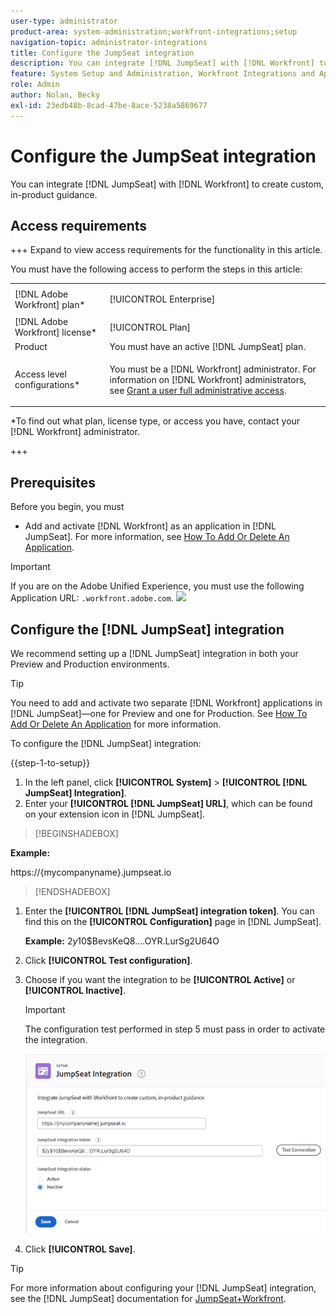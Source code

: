```yaml
---
user-type: administrator
product-area: system-administration;workfront-integrations;setup
navigation-topic: administrator-integrations
title: Configure the JumpSeat integration
description: You can integrate [!DNL JumpSeat] with [!DNL Workfront] to create custom, in-product guidance.
feature: System Setup and Administration, Workfront Integrations and Apps
role: Admin
author: Nolan, Becky
exl-id: 23edb48b-8cad-47be-8ace-5238a5869677
---
```

# Configure the JumpSeat integration

You can integrate [!DNL JumpSeat] with [!DNL Workfront] to create custom, in-product guidance.

## Access requirements

+++ Expand to view access requirements for the functionality in this article.

You must have the following access to perform the steps in this article:

<table style="table-layout:auto"> 
 <col> 
 <col> 
 <tbody> 
  <tr> 
   <td role="rowheader">[!DNL Adobe Workfront] plan*</td> 
   <td> <p>[!UICONTROL Enterprise] </p> </td> 
  </tr> 
  <tr> 
   <td role="rowheader">[!DNL Adobe Workfront] license*</td> 
   <td>[!UICONTROL Plan]</td> 
  </tr> 
  <tr> 
   <td role="rowheader">Product</td> 
   <td>You must have an active [!DNL JumpSeat] plan.</td> 
  </tr> 
  <tr> 
   <td role="rowheader">Access level configurations*</td> 
   <td> <p> You must be a [!DNL Workfront] administrator. For information on [!DNL Workfront] administrators, see <a href="../../administration-and-setup/add-users/configure-and-grant-access/grant-a-user-full-administrative-access.md" class="MCXref xref">Grant a user full administrative access</a>.</p> </td> 
  </tr> 
 </tbody> 
</table>

&#42;To find out what plan, license type, or access you have, contact your [!DNL Workfront] administrator.

+++

## Prerequisites

Before you begin, you must

* Add and activate [!DNL Workfront] as an application in [!DNL JumpSeat]. For more information, see [How To Add Or Delete An Application](https://support.jumpseat.io/article/how-to-add-an-application/).

>[!IMPORTANT]
>
>If you are on the Adobe Unified Experience, you must use the following Application URL: `.workfront.adobe.com`.
> ![](assets)



## Configure the [!DNL JumpSeat] integration

We recommend setting up a [!DNL JumpSeat] integration in both your Preview and Production environments.

>[!TIP]
>
>You need to add and activate two separate [!DNL Workfront] applications in [!DNL JumpSeat]—one for Preview and one for Production. See [How To Add Or Delete An Application](https://support.jumpseat.io/article/how-to-add-an-application/) for more information.

To configure the [!DNL JumpSeat] integration:

{{step-1-to-setup}}

1. In the left panel, click **[!UICONTROL System]** > **[!UICONTROL [!DNL JumpSeat] Integration]**.
1. Enter your **[!UICONTROL [!DNL JumpSeat] URL]**, which can be found on your extension icon in [!DNL JumpSeat].

>[!BEGINSHADEBOX]

**Example:** 

https://{mycompanyname}.jumpseat.io

>

>[!ENDSHADEBOX]

1. Enter the **[!UICONTROL [!DNL JumpSeat] integration token]**. You can find this on the **[!UICONTROL Configuration]** page in [!DNL JumpSeat].

   **Example:** $2y$10$BevsKeQ8....OYR.LurSg2U64O

1. Click **[!UICONTROL Test configuration]**.
1. Choose if you want the integration to be **[!UICONTROL Active]** or **[!UICONTROL Inactive]**.

   >[!IMPORTANT]
   >
   >The configuration test performed in step 5 must pass in order to activate the integration.

   ![JumpSeat Integration page](assets/jumpseat-integration-page.png)

1. Click **[!UICONTROL Save]**.

>[!TIP]
>
>For more information about configuring your [!DNL JumpSeat] integration, see the [!DNL JumpSeat] documentation for [JumpSeat+Workfront](https://jumpseat.io/landing-page/jumpseat-workfront/).
